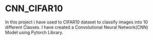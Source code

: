 # CNN_CIFAR10

In this project i have used to CIFAR10 dataset to classify images into 10 different Classes. I have created a Convolutional Neural Network(CNN) Model using Pytorch Library.
